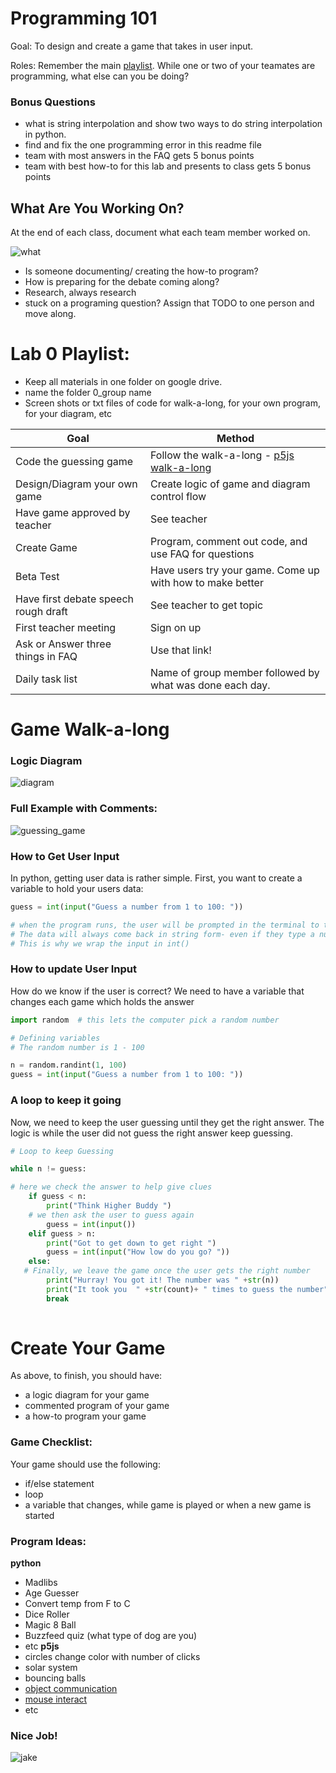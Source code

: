 # Programming 101

Goal: To design and create a game that takes in user input.

Roles: Remember the main [playlist](https://github.com/kyle1james/9th_grade_boot_camp/blob/master/README.md). While one or two of your teamates are programming, what else can you be doing?

### Bonus Questions
- what is string interpolation and show two ways to do string interpolation in python.
- find and fix the one programming error in this readme file
- team with most answers in the FAQ gets 5 bonus points
- team with best how-to for this lab and presents to class gets 5 bonus points

## What Are You Working On?
At the end of each class, document what each team member worked on. 

![what](https://thechive.files.wordpress.com/2017/02/you-will-either-love-or-hate-the-new-what-in-tarnation-meme-2.jpg?quality=85&strip=info&w=600)

- Is someone documenting/ creating the how-to program? 
- How is preparing for the debate coming along?
- Research, always research
- stuck on a programing question? Assign that TODO to one person and move along.


# Lab 0 Playlist:
- Keep all materials in one folder on google drive.
- name the folder 0_group name
- Screen shots or txt files of code for walk-a-long, for your own program, for your diagram, etc


| Goal                                        | Method         
| --------------------------------------------|------------------------------------------------------------------------------
| Code the guessing game                      | Follow the walk-a-long - [p5js walk-a-long](https://www.youtube.com/watch?v=TaN5At5RWH8)
| Design/Diagram your own game                | Create logic of game and diagram control flow
| Have game approved by teacher               | See teacher
| Create Game                                 | Program, comment out code, and use FAQ for questions
| Beta Test                                   | Have users try your game. Come up with how to make better
| Have first debate speech rough draft	      | See teacher to get topic
| First teacher meeting			      | Sign on up
| Ask or Answer three things in FAQ 	      | Use that link!
| Daily task list			      | Name of group member followed by what was done each day.


# Game Walk-a-long

### Logic Diagram
![diagram](http://www.cs.kent.edu/~ssteinfa/classes/prog.sp06/topics/ch3/flowchart.gif)

### Full Example with Comments:
![guessing_game](https://github.com/kyle1james/9th_grade_boot_camp/blob/master/0/guess.png)

### How to Get User Input

In python, getting user data is rather simple. 
First, you want to create a variable to hold your users data:

```python
guess = int(input("Guess a number from 1 to 100: "))

# when the program runs, the user will be prompted in the terminal to type in a number.
# The data will always come back in string form- even if they type a number
# This is why we wrap the input in int() 

```

### How to update User Input
How do we know if the user is correct? We need to have a variable that changes each game which holds the answer


```python
import random  # this lets the computer pick a random number

# Defining variables
# The random number is 1 - 100

n = random.randint(1, 100)
guess = int(input("Guess a number from 1 to 100: "))
```
### A loop to keep it going
Now, we need to keep the user guessing until they get the right answer. The logic is while the user did not guess the right answer keep guessing.

```python
# Loop to keep Guessing

while n != guess:

# here we check the answer to help give clues
	if guess < n:
		print("Think Higher Buddy ")
    # we then ask the user to guess again
		guess = int(input())
	elif guess > n:
		print("Got to get down to get right ")
		guess = int(input("How low do you go? "))
	else:
   # Finally, we leave the game once the user gets the right number
		print("Hurray! You got it! The number was " +str(n))
		print("It took you  " +str(count)+ " times to guess the number")
		break
    
```
# Create Your Game
As above, to finish, you should have:

- a logic diagram for your game
- commented program of your game
- a how-to program your game

### Game Checklist:
Your game should use the following:
- if/else statement
- loop
- a variable that changes, while game is played or when a new game is started
### Program Ideas:
**python**
- Madlibs
- Age Guesser
- Convert temp from F to C
- Dice Roller
- Magic 8 Ball
- Buzzfeed quiz (what type of dog are you)
- etc
**p5js**
- circles change color with number of clicks
- solar system 
- bouncing balls
- [object communication](https://www.youtube.com/watch?v=5Q9cA0REztY)
- [mouse interact](https://www.youtube.com/watch?v=TaN5At5RWH8&t=9s)
- etc

### Nice Job!
![jake](https://media.giphy.com/media/8Ry7iAVwKBQpG/giphy.gif)


